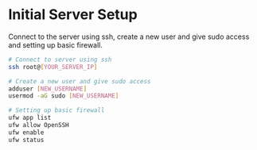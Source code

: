 # Initial Server Setup
Connect to the server using ssh, create a new user and give sudo access and setting up basic firewall.
```sh
# Connect to server using ssh
ssh root@[YOUR_SERVER_IP]

# Create a new user and give sudo access
adduser [NEW_USERNAME]
usermod -aG sudo [NEW_USERNAME]

# Setting up basic firewall
ufw app list
ufw allow OpenSSH
ufw enable
ufw status
```
